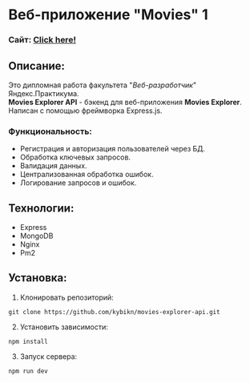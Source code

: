 # Веб-приложение **"Movies"** 1
### Сайт:  [Click here!](https://movies.kybikn.ru/)


## Описание:
Это дипломная работа факультета "*Веб-разработчик*" Яндекс.Практикума.<br>
**Movies Explorer API** - бэкенд для веб-приложения **Movies Explorer**.<br>
Написан с помощью фреймворка Express.js.<br>

### Функциональность:
- Регистрация и авторизация пользователей через БД.
- Обработка ключевых запросов.
- Валидация данных.
- Централизованная обработка ошибок.
- Логирование запросов и ошибок.


## Технологии:
- Express
- MongoDB
- Nginx
- Pm2


## Установка:
1. Клонировать репозиторий:

````
git clone https://github.com/kybikn/movies-explorer-api.git
````

2. Установить зависимости:

````
npm install
````

3. Запуск сервера:

````
npm run dev
````
